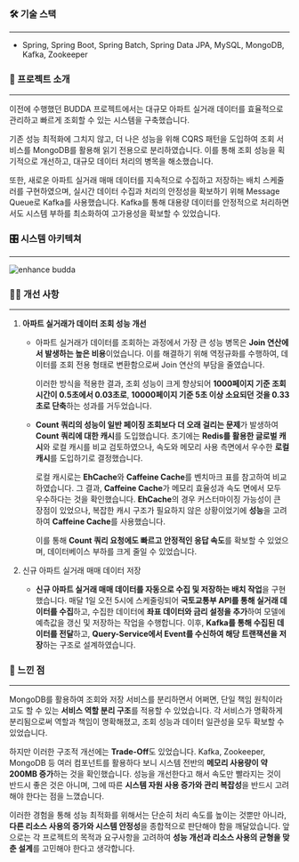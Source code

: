 ### 🛠 기술 스택

---

- Spring, Spring Boot, Spring Batch, Spring Data JPA, MySQL, MongoDB, Kafka, Zookeeper

### 📖 프로젝트 소개

---

이전에 수행했던 BUDDA 프로젝트에서는 대규모 아파트 실거래 데이터를 효율적으로 관리하고 빠르게 조회할 수 있는 시스템을 구축했습니다.

기존 성능 최적화에 그치지 않고, 더 나은 성능을 위해 CQRS 패턴을 도입하여 조회 서비스를 MongoDB를 활용해 읽기 전용으로 분리하였습니다. 이를 통해 조회 성능을 획기적으로 개선하고, 대규모 데이터 처리의 병목을 해소했습니다.

또한, 새로운 아파트 실거래 매매 데이터를 지속적으로 수집하고 저장하는 배치 스케줄러를 구현하였으며, 실시간 데이터 수집과 처리의 안정성을 확보하기 위해 Message Queue로 Kafka를 사용했습니다. Kafka를 통해 대용량 데이터를 안정적으로 처리하면서도 시스템 부하를 최소화하여 고가용성을 확보할 수 있었습니다.

### 🎛️ 시스템 아키텍쳐

---

![enhance budda](https://github.com/user-attachments/assets/901e47aa-d223-4ae2-b350-aadb4f863f6a)

### 🙋‍♂️ 개선 사항

---

1. **아파트 실거래가 데이터 조회 성능 개선**
    - 아파트 실거래가 데이터를 조회하는 과정에서 가장 큰 성능 병목은 **Join 연산에서 발생하는 높은 비용**이었습니다. 이를 해결하기 위해 역정규화를 수행하여, 데이터를 조회 전용 형태로 변환함으로써 Join 연산의 부담을 줄였습니다.
        
        이러한 방식을 적용한 결과, 조회 성능이 크게 향상되어 **1000페이지 기준 조회 시간이 0.5초에서 0.03초로**, **10000페이지 기준 5초 이상 소요되던 것을 0.33초로 단축**하는 성과를 거두었습니다.
        
    - **Count 쿼리의 성능이 일반 페이징 조회보다 더 오래 걸리는 문제**가 발생하여 **Count 쿼리에 대한 캐시**를 도입했습니다. 초기에는 **Redis를 활용한 글로벌 캐시**와 로컬 캐시를 비교 검토하였으나, 속도와 메모리 사용 측면에서 우수한 **로컬 캐시**를 도입하기로 결정했습니다.
        
        로컬 캐시로는 **EhCache**와 **Caffeine Cache**를 벤치마크 표를 참고하여 비교하였습니다. 그 결과, **Caffeine Cache**가 메모리 효율성과 속도 면에서 모두 우수하다는 것을 확인했습니다. **EhCache**의 경우 커스터마이징 가능성이 큰 장점이 있었으나, 복잡한 캐시 구조가 필요하지 않은 상황이었기에 **성능**을 고려하여 **Caffeine Cache**를 사용했습니다.
        
        이를 통해 **Count 쿼리 요청에도 빠르고 안정적인 응답 속도**를 확보할 수 있었으며, 데이터베이스 부하를 크게 줄일 수 있었습니다.
        
2. 신규 아파트 실거래 매매 데이터 저장
    - **신규 아파트 실거래 매매 데이터를 자동으로 수집 및 저장하는 배치 작업**을 구현했습니다.
    매달 1일 오전 5시에 스케줄링되어 **국토교통부 API를 통해 실거래 데이터를 수집**하고, 수집한 데이터에 **좌표 데이터와 금리 설정을 추가**하여 모델에 예측값을 갱신 및 저장하는 작업을 수행합니다. 이후, **Kafka를 통해 수집된 데이터를 전달**하고, **Query-Service에서 Event를 수신하여 해당 트랜잭션을 저장**하는 구조로 설계하였습니다.

### 🧐 느낀 점

---

MongoDB를 활용하여 조회와 저장 서비스를 분리하면서 어쩌면, 단일 책임 원칙이라고도 할 수 있는 **서비스 역할 분리 구조**를 적용할 수 있었습니다. 각 서비스가 명확하게 분리됨으로써 역할과 책임이 명확해졌고, 조회 성능과 데이터 일관성을 모두 확보할 수 있었습니다.

하지만 이러한 구조적 개선에는 **Trade-Off**도 있었습니다. Kafka, Zookeeper, MongoDB 등 여러 컴포넌트를 활용하다 보니 시스템 전반의 **메모리 사용량이 약 200MB 증가**하는 것을 확인했습니다. 성능을 개선한다고 해서 속도만 빨라지는 것이 반드시 좋은 것은 아니며, 그에 따른 **시스템 자원 사용 증가와 관리 복잡성**을 반드시 고려해야 한다는 점을 느꼈습니다.

이러한 경험을 통해 성능 최적화를 위해서는 단순히 처리 속도를 높이는 것뿐만 아니라, **다른 리소스 사용의 증가와 시스템 안정성**을 종합적으로 판단해야 함을 깨달았습니다. 앞으로는 각 프로젝트의 목적과 요구사항을 고려하여 **성능 개선과 리소스 사용의 균형을 맞춘 설계**를 고민해야 한다고 생각합니다.
